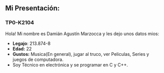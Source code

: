 <h2 id="Titulo"> Mi Presentación: </h2>
<h3 id="Subtitulo">TP0-K2104 </h3>
<p> Hola! Mi nombre es Damián Agustín Marzocca y les dejo unos datos mios:</p>
<ul>
<li><strong>Legajo</strong>: 213.874-8</li>
<li><strong>Edad:</strong> 22 </li>
<li><strong>Gustos:</strong> Musica(En general), jugar al truco, ver Peliculas, Series y juegos de computadora.</li>
<li>Soy Técnico en electrónica y se programar en C y C++.</li>
